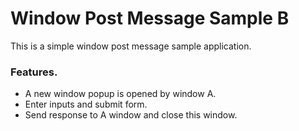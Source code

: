 # Window Post Message Sample B

This is a simple window post message sample application.

### Features.

- A new window popup is opened by window A.
- Enter inputs and submit form.
- Send response to A window and close this window.
